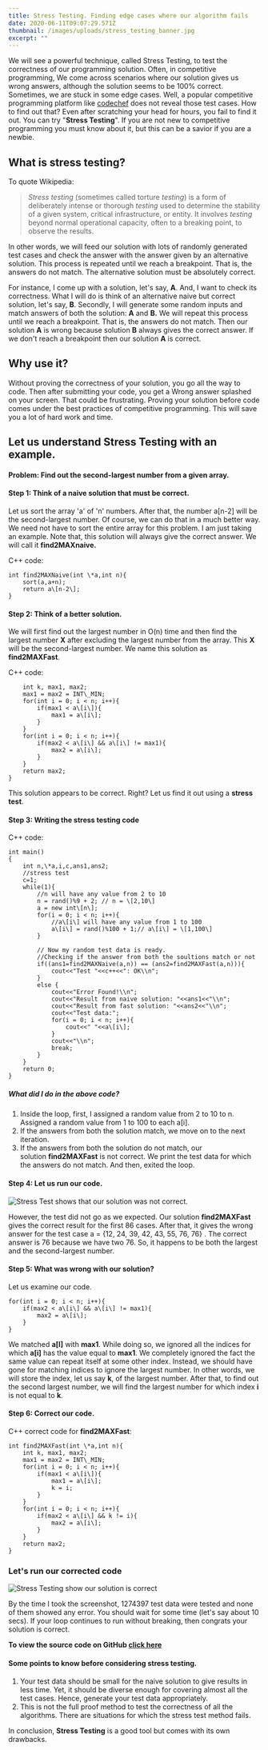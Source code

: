 ```yaml
---
title: Stress Testing. Finding edge cases where our algorithm fails
date: 2020-06-11T09:07:29.571Z
thumbnail: /images/uploads/stress_testing_banner.jpg
excerpt: ""
---
```

We will see a powerful technique, called Stress Testing, to test the correctness of our programming solution. Often, in competitive programming, We come across scenarios where our solution gives us wrong answers, although the solution seems to be 100% correct. Sometimes, we are stuck in some edge cases. Well, a popular competitive programming platform like [codechef](https://www.codechef.com) does not reveal those test cases. How to find out that? Even after scratching your head for hours, you fail to find it out. You can try "**Stress Testing**". If you are not new to competitive programming you must know about it, but this can be a savior if you are a newbie.

## What is stress testing?

To quote Wikipedia:

> _Stress testing_ (sometimes called torture _testing_) is a form of deliberately intense or thorough _testing_ used to determine the stability of a given system, critical infrastructure, or entity. It involves _testing_ beyond normal operational capacity, often to a breaking point, to observe the results.

In other words, we will feed our solution with lots of randomly generated test cases and check the answer with the answer given by an alternative solution. This process is repeated until we reach a breakpoint. That is, the answers do not match. The alternative solution must be absolutely correct.

For instance, I come up with a solution, let's say, **A**. And, I want to check its correctness. What I will do is think of an alternative naive but correct solution, let's say, **B**. Secondly, I will generate some random inputs and match answers of both the solution: **A** and **B.** We will repeat this process until we reach a breakpoint. That is, the answers do not match. Then our solution **A** is wrong because solution **B** always gives the correct answer. If we don't reach a breakpoint then our solution **A** is correct.

## Why use it?

Without proving the correctness of your solution, you go all the way to code. Then after submitting your code, you get a Wrong answer splashed on your screen. That could be frustrating. Proving your solution before code comes under the best practices of competitive programming. This will save you a lot of hard work and time.

## Let us understand Stress Testing with an example.

#### Problem: Find out the second-largest number from a given array.

#### Step 1: Think of a naive solution that must be correct.

Let us sort the array 'a' of 'n' numbers. After that, the number a\[n-2\] will be the second-largest number. Of course, we can do that in a much better way. We need not have to sort the entire array for this problem. I am just taking an example. Note that, this solution will always give the correct answer. We will call it **find2MAXnaive.** 

C++ code:

```
int find2MAXNaive(int \*a,int n){
    sort(a,a+n);
    return a\[n-2\];
}
```

#### Step 2: Think of a better solution.

We will first find out the largest number in O(n) time and then find the largest number **X** after excluding the largest number from the array. This **X** will be the second-largest number. We name this solution as **find2MAXFast**.

C++ code:

```int find2MAXFast(int \*a,int n){
    int k, max1, max2;
    max1 = max2 = INT\_MIN;
    for(int i = 0; i < n; i++){
        if(max1 < a\[i\]){
            max1 = a\[i\];
        }
    }
    for(int i = 0; i < n; i++){
        if(max2 < a\[i\] && a\[i\] != max1){
            max2 = a\[i\];
        }
    }
    return max2;
}
```

This solution appears to be correct. Right? Let us find it out using a **stress test**.

#### Step 3: Writing the stress testing code

C++ code:

```
int main()
{
    int n,\*a,i,c,ans1,ans2;
    //stress test
    c=1;
    while(1){
        //n will have any value from 2 to 10
        n = rand()%9 + 2; // n = \[2,10\]  
        a = new int\[n\];
        for(i = 0; i < n; i++){
            //a\[i\] will have any value from 1 to 100
            a\[i\] = rand()%100 + 1;// a\[i\] = \[1,100\]
        }

        // Now my random test data is ready. 
        //Checking if the answer from both the soultions match or not
        if((ans1=find2MAXNaive(a,n)) == (ans2=find2MAXFast(a,n))){
            cout<<"Test "<<c++<<": OK\\n";
        }
        else {
            cout<<"Error Found!\\n";
            cout<<"Result from naive solution: "<<ans1<<"\\n";
            cout<<"Result from fast solution: "<<ans2<<"\\n";
            cout<<"Test data:";
            for(i = 0; i < n; i++){
                cout<<" "<<a\[i\];
            }
            cout<<"\\n";
            break;
        }
    }
    return 0;
}
```

##### What did I do in the above code?

1. Inside the loop, first, I assigned a random value from 2 to 10 to n. Assigned a random value from 1 to 100 to each a\[i\].
2. If the answers from both the solution match, we move on to the next iteration.
3. If the answers from both the solution do not match, our solution **find2MAXFast** is not correct. We print the test data for which the answers do not match. And then, exited the loop.

#### Step 4: Let us run our code.

![Stress Test shows that our solution was not correct.](https://storage.googleapis.com/pubgtourneytool.appspot.com/blogs/images/Stress%20Test%20-%20Error%20found.png)

However, the test did not go as we expected. Our solution **find2MAXFast** gives the correct result for the first 86 cases. After that, it gives the wrong answer for the test case a = {12, 24, 39, 42, 43, 55, 76, 76} . The correct answer is 76 because we have two 76. So, it happens to be both the largest and the second-largest number.

#### Step 5: What was wrong with our solution?

Let us examine our code.

```
for(int i = 0; i < n; i++){
    if(max2 < a\[i\] && a\[i\] != max1){
        max2 = a\[i\];
    }
} 
```

We matched **a\[I\]** with **max1**. While doing so, we ignored all the indices for which **a\[i\]** has the value equal to **max1**. We completely ignored the fact the same value can repeat itself at some other index. Instead, we should have gone for matching indices to ignore the largest number. In other words, we will store the index, let us say **k**, of the largest number. After that, to find out the second largest number, we will find the largest number for which index **i** is not equal to **k**.

#### Step 6: Correct our code.

C++ correct code for **find2MAXFast**:

```
int find2MAXFast(int \*a,int n){
    int k, max1, max2;
    max1 = max2 = INT\_MIN;
    for(int i = 0; i < n; i++){
        if(max1 < a\[i\]){
            max1 = a\[i\];
            k = i;
        }
    }
    for(int i = 0; i < n; i++){
        if(max2 < a\[i\] && k != i){
            max2 = a\[i\];
        }
    }
    return max2;
}
```

### Let's run our corrected code

![Stress Testing show our solution is correct](https://storage.googleapis.com/pubgtourneytool.appspot.com/blogs/images/Stress%20Test%20-No%20Errors%20found.png)

By the time I took the screenshot, 1274397 test data were tested and none of them showed any error. You should wait for some time (let's say about 10 secs). If your loop continues to run without breaking, then congrats your solution is correct.

**To view the source code on GitHub [click here](https://github.com/abhinavkrin/competitive/blob/master/stress_test_example.cpp)** 

#### Some points to know before considering stress testing.

1. Your test data should be small for the naive solution to give results in less time. Yet, it should be diverse enough for covering almost all the test cases. Hence, generate your test data appropriately.
2. This is not the full proof method to test the correctness of all the algorithms. There are situations for which the stress test method fails.

In conclusion, **Stress Testing** is a good tool but comes with its own drawbacks.
